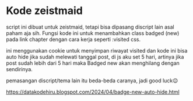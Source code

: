 # Kode zeistmaid

script ini dibuat untuk zeistmaid, tetapi bisa dipasang discript lain asal paham aja sih.
Fungsi kode ini untuk menambahkan class badged (new) pada link chapter dengan cara kerja seperti :visited css.

ini menggunakan cookie untuk menyimpan riwayat visited dan kode ini bisa auto hide jika sudah melewati tanggal post, di js aku set 5 hari, artinya jika post sudah lebih dari 5 hari maka Badged new akan menghilang dengan sendirinya.

pemasangan discript/tema lain itu beda-beda caranya, jadi good luck😉

https://datakodehiru.blogspot.com/2024/04/badge-new-auto-hide.html
